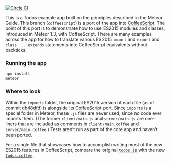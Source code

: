 [![Circle CI](https://circleci.com/gh/meteor/todos.svg?style=svg)](https://circleci.com/gh/meteor/todos)

This is a Todos example app built on the principles described in the Meteor Guide. This branch (`coffeescript`) is a port of the app into [CoffeeScript](http://docs.meteor.com/#/full/coffeescript). The point of this port is to demonstrate how to use ES2015 modules and classes, introduced in Meteor 1.3, with CoffeeScript. There are many examples across the app for how to translate various ES2015 `import` and `export` and `class ... extends` statements into CoffeeScript equivalents without backticks.

### Running the app

```bash
npm install
meteor
```

### Where to look

Within the `imports` folder, the original ES2015 version of each file (as of commit [db48dfd](https://github.com/meteor/todos/commit/db48dfdaed427d78ccf7843f57649cbec62fec4e)) is alongside its CoffeeScript port. Since `imports` is a special folder in Meteor, these `.js` files are never used, since no code ever imports them. (The former `client/main.js` and `server/main.js` are one-liners that are included as comments in `client/main.coffee` and `server/main.coffee`.) Tests aren’t run as part of the core app and haven’t been ported.

For a single file that showcases how to accomplish writing most of the new ES2015 features in CoffeeScript, compare the original [`todos.js`](https://github.com/meteor/todos/blob/coffeescript/imports/api/todos/todos.js) with the new [`todos.coffee`](https://github.com/meteor/todos/blob/coffeescript/imports/api/todos/todos.coffee).